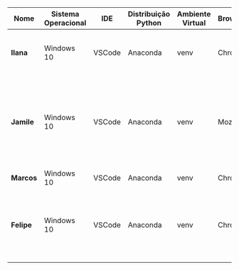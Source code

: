 | Nome | Sistema Operacional | IDE | Distribuição Python | Ambiente Virtual | Browser | CPU | RAM | GPU |
| --- | --- |--- |--- |--- |--- |--- |--- |--- |
|**Ilana**	|Windows 10	|VSCode	|Anaconda	|venv	|Chrome	|Processador Intel(R) Core(TM) i3-5005U, CPU @ 2.00 GHz	|4Gb DDR3 1600MHz	||
|**Jamile**	|Windows 10	|VSCode	|Anaconda	|venv	|Mozilla |Firefox	Processador Intel(R) Core(TM) i7-3540M CPU @ 3.00GHz, 3001 Mhz, 2 Núcleo(s), 4 Processador(es) Lógico(s)	|8GB RAM||	
|**Marcos**	|Windows 10	|VSCode	|Anaconda	|venv	|Chrome	|		|||
|**Felipe**	|Windows 10	|VSCode	|Anaconda	|venv	|Chrome	|Processador Intel(R) Core(TM) i5-7300HQ CPU @ 2.50GHz, 4 Núcleo(s), 4 Processador(es) Lógico(s)	|8GB RAM DDR4||
